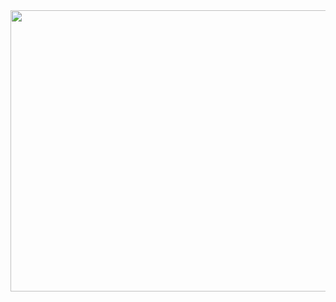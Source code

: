 <!DOCTYPE html>
<html>
<body>

<img src="jd170122.gif"  width="1200" height="450">

</body>
</html>
